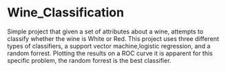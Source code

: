 # Wine_Classification
Simple project that given a set of attributes about a wine, attempts to classify whether the wine is White or Red.  This project uses three different types of classifiers, a support vector machine,logistic regression, and a random forrest.  Plotting the results on a ROC curve it is apparent for this specific problem, the random forrest is the best classifier.
